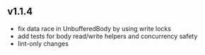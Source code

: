 ## v1.1.4

- fix data race in UnbufferedBody by using write locks
- add tests for body read/write helpers and concurrency safety
- lint-only changes
